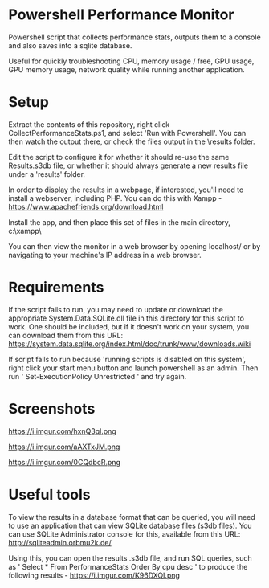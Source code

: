# Powershell Performance Monitor
Powershell script that collects performance stats, outputs them to a console and also saves into a sqlite database.

Useful for quickly troubleshooting CPU, memory usage / free, GPU usage, GPU memory usage, network quality while running another application.

# Setup

Extract the contents of this repository, right click CollectPerformanceStats.ps1, and select 'Run with Powershell'. You can then watch the output there, or check the files output in the \results folder.

Edit the script to configure it for whether it should re-use the same Results.s3db file, or whether it should always generate a new results file under a 'results' folder.

In order to display the results in a webpage, if interested, you'll need to install a webserver, including PHP. 
You can do this with Xampp - https://www.apachefriends.org/download.html

Install the app, and then place this set of files in the main directory, c:\xampp\

You can then view the monitor in a web browser by opening localhost/ or by navigating to your machine's IP address in a web browser. 

# Requirements

If the script fails to run, you may need to update or download the appropriate System.Data.SQLite.dll file in this directory for this script to work. One should be included, but if it doesn't work on your system, you can download them from this URL: https://system.data.sqlite.org/index.html/doc/trunk/www/downloads.wiki

If script fails to run because 'running scripts is disabled on this system', right click your start menu button and launch powershell as an admin. Then run ' Set-ExecutionPolicy Unrestricted ' and try again.

# Screenshots

https://i.imgur.com/hxnQ3ql.png

https://i.imgur.com/aAXTxJM.png

https://i.imgur.com/0CQdbcR.png

# Useful tools

To view the results in a database format that can be queried, you will need to use an application that can view SQLite database files (s3db files). 
You can use SQLite Administrator console for this, available from this URL: http://sqliteadmin.orbmu2k.de/

Using this, you can open the results .s3db file, and run SQL queries, such as ' Select * From PerformanceStats Order By cpu desc ' to produce the following results - https://i.imgur.com/K96DXQI.png
